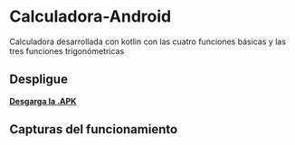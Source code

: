 # Calculadora-Android
Calculadora desarrollada con kotlin con las cuatro funciones básicas y las tres funciones trigonómetricas

## Despligue
**[Desgarga la .APK]()**

## Capturas del funcionamiento

